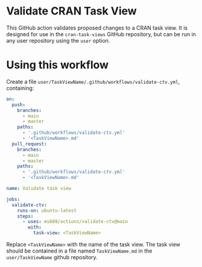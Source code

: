 # Validate CRAN Task View

This GitHub action validates proposed changes to a CRAN task view.
It is designed for use in the `cran-task-views` GitHub repository, but can
be run in any user repository using the `user` option.

# Using this workflow

Create a file `user/TaskViewName/.github/workflows/validate-ctv.yml`, containing:

```yml
on:
  push:
    branches:
      - main
      - master
    paths:
      - '.github/workflows/validate-ctv.yml'
      - '<TaskViewName>.md'
  pull_request:
    branches:
      - main
      - master
    paths:
      - '.github/workflows/validate-ctv.yml'
      - '<TaskViewName>.md'

name: Validate task view

jobs:
  validate-ctv:
    runs-on: ubuntu-latest
    steps:
      - uses: ms609/actions/validate-ctv@main
        with:
          task-view: <TaskViewName>
```

Replace `<TaskViewName>` with the name of the task view.
The task view should be contained in a file named `TaskViewName.md` in the
`user/TaskViewName` github repository.
